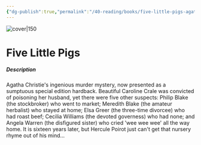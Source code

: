 ```yaml
---
{"dg-publish":true,"permalink":"/40-reading/books/five-little-pigs-agatha-christie/","title":"Five Little Pigs"}
---
```



![cover|150](http://books.google.com/books/content?id=YB9gzwEACAAJ&printsec=frontcover&img=1&zoom=1&source=gbs_api)

# Five Little Pigs
##### Description
Agatha Christie's ingenious murder mystery, now presented as a sumptuous special edition hardback. Beautiful Caroline Crale was convicted of poisoning her husband, yet there were five other suspects: Philip Blake (the stockbroker) who went to market; Meredith Blake (the amateur herbalist) who stayed at home; Elsa Greer (the three-time divorcee) who had roast beef; Cecilia Williams (the devoted governess) who had none; and Angela Warren (the disfigured sister) who cried 'wee wee wee' all the way home. It is sixteen years later, but Hercule Poirot just can't get that nursery rhyme out of his mind...